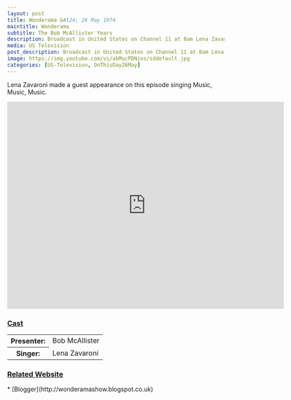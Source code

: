 ```yaml
---
layout: post
title: Wonderama &#124; 26 May 1974
maintitle: Wonderama
subtitle: The Bob McAllister Years
description: Broadcast in United States on Channel 11 at 8am Lena Zavaroni made a guest appearance on this episode singing Music, Music, Music.
media: US Television
post_description: Broadcast in United States on Channel 11 at 8am Lena Zavaroni made a guest appearance on this episode singing Music, Music, Music.
image: https://img.youtube.com/vi/akMucPDNjos/sddefault.jpg
categories: [US-Television, OnThisDay26May]
---
```


Lena Zavaroni made a guest appearance on this episode singing Music, Music, Music.

<div class="responsive-video"><iframe width="640px" height="480px" src="https://www.youtube.com/embed/akMucPDNjos?rel=0&showinfo=1" frameborder="0" allowfullscreen></iframe></div>

<h3 id="cast"><a href="#cast">Cast</a></h3>

<table>
<tr><th>Presenter:</th><td>Bob McAllister</td></tr>
<tr><th>Singer:</th><td>Lena Zavaroni</td></tr>
</table>

<h3 id="related-website"><a href="#related-website">Related Website</a></h3>
* [Blogger](http://wonderamashow.blogspot.co.uk)

<style>
.dt-published {display: none;}
.post-meta:after {content: "Broadcast in United States on Channel 11 at 8am on 26 May 1974";}
.height-adjust1 {width:auto; height:350px;}
.height-adjust2 {width:auto; height:307px;}
</style>

